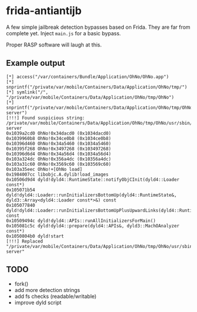 # frida-antiantijb

A few simple jailbreak detection bypasses based on Frida. They are far from complete yet. Inject `main.js` for a basic bypass.

Proper RASP software will laugh at this.

## Example output

```plain
[*] access("/var/containers/Bundle/Application/OhNo/OhNo.app")
[*] snprintf("/private/var/mobile/Containers/Data/Application/OhNo/tmp/")
[*] symlink("/", "/private/var/mobile/Containers/Data/Application/OhNo/tmp/OhNo")
[*] snprintf("/private/var/mobile/Containers/Data/Application/OhNo/tmp/OhNo/usr/sbin/frida-server")
[!!!] Found suspicious string: /private/var/mobile/Containers/Data/Application/OhNo/tmp/OhNo/usr/sbin/frida-server
0x1039a2cd0 OhNo!0x34dacd0 (0x1034dacd0)
0x1039960b8 OhNo!0x34ce0b8 (0x1034ce0b8)
0x10396d460 OhNo!0x34a5460 (0x1034a5460)
0x10395f268 OhNo!0x3497268 (0x103497268)
0x10396d6d4 OhNo!0x34a56d4 (0x1034a56d4)
0x103a324dc OhNo!0x356a4dc (0x10356a4dc)
0x103a31c60 OhNo!0x3569c60 (0x103569c60)
0x103a35eec OhNo!+[OhNo load]
0x1984007cc libobjc.A.dylib!load_images
0x10506d9d4 dyld!dyld4::RuntimeState::notifyObjCInit(dyld4::Loader const*)
0x105071b54 dyld!dyld4::Loader::runInitializersBottomUp(dyld4::RuntimeState&, dyld3::Array<dyld4::Loader const*>&) const
0x105077840 dyld!dyld4::Loader::runInitializersBottomUpPlusUpwardLinks(dyld4::RuntimeState&) const
0x10509494c dyld!dyld4::APIs::runAllInitializersForMain()
0x105081c5c dyld!dyld4::prepare(dyld4::APIs&, dyld3::MachOAnalyzer const*)
0x1050804b0 dyld!start
[!!!] Replaced "/private/var/mobile/Containers/Data/Application/OhNo/tmp/OhNo/usr/sbin/frida-server"
```

## TODO

- fork()
- add more detection strings
- add fs checks (readable/writable)
- improve dyld script
